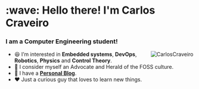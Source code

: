 <h1 align="left">:wave: Hello there! I'm Carlos Craveiro</h1>
<h3 align="left">I am a Computer Engineering student!</h3>


<a>
  <img src="https://github-readme-stats.vercel.app/api?username=CarlosCraveiro&count_private=true&show_icons=true&theme=tokyonight&hide_border=true&include_all_commits=true" alt="CarlosCraveiro" align="right" />
</a> 

</a>

-  :satisfied: I’m interested in **Embedded systems**, **DevOps**, **Robotics**, **Physics** and **Control Theory**.
-  :information_desk_person: I consider myself an Advocate and Herald of the FOSS culture.
-  :scroll: I have a **[Personal Blog]**.
-  :heart: Just a curious guy that loves to learn new things.
<br>

<!-- links -->
[Personal Blog]: https://carloscraveiro.github.io/personal_blog/ "My personal Blog"

<!--Future "features" to this README-->

<!--
<h2 align="left">Favorite Tech</h2>

> Tools, languages, and other things that I like to work with.

- :sparkles: **C/C++:** two of my favorite languages to work with.
- :art: **JavaScript and CSS:** I have already worked with those technologies on **[Pokedex]**.
- :penguin: **Linux:** learning each day more about this fascinating OS.
- :computer: **STM32 and RaspberryPi:** learning more of RTOS and CAN with those two
-->
